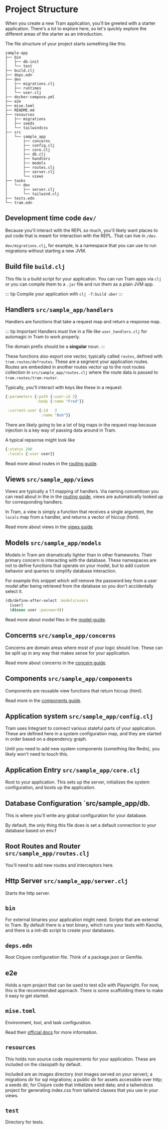 # Project Structure

When you create a new Tram application, you'll be greeted with a starter
application.  There's a lot to explore here, so let's quickly explore the
different areas of the starter as an introduction.

The file structure of your project starts something like this.

```
sample-app
├── bin
│   ├── db-init
│   └── test
├── build.clj
├── deps.edn
├── dev
│   ├── migrations.clj
│   ├── runtimes
│   └── user.clj
├── docker-compose.yml
├── e2e
├── mise.toml
├── README.md
├── resources
│   ├── migrations
│   ├── seeds
│   └── tailwindcss
├── src
│   └── sample_app
│       ├── concerns
│       ├── config.clj
│       ├── core.clj
│       ├── db.clj
│       ├── handlers
│       ├── models
│       ├── routes.clj
│       ├── server.clj
│       └── views
├── tasks
│   └── dev
│       ├── server.clj
│       └── tailwind.clj
├── tests.edn
└── tram.edn

```

## Development time code `dev/`

Because you'll interact with the REPL so much, you'll likely want places to put
code that is meant for interaction with the REPL.  That can live in `/dev`. 

`dev/migrations.clj`, for example, is a namespace that you can use to run
migrations without starting a new JVM.

## Build file `build.clj`

This file is a build script for your application.  You can run Tram apps via
`clj` or you can compile them to a `.jar` file and run them as a plain JVM app. 

::: tip
Compile your application with `clj -T:build uber`
:::


## Handlers `src/sample_app/handlers`

Handlers are functions that take a request map and return a response map. 

::: tip Important
Handlers must live in a file like `user_handlers.clj` for automagic in
Tram to work properly.

The domain prefix should be a **singular** noun. 
:::

These functions also export one vector, typically called `routes`, defined with
`tram.routes/defroutes`. These are a segment your application routes. Routes are
embedded in another routes vector up to the root routes collection in
`src/sample_app/routes.clj` where the route data is passed to
`tram.routes/tram-router`.

Typically, you'll interact with keys like these in a request:

```clojure
{:parameters {:path {:user-id 2}
              :body {:name "Fred"}}

 :current-user {:id   3
                :name "Bob"}}
```

There are likely going to be a lot of big maps in the request map because
injection is a key way of passing data around in Tram.

A typical repsonse might look like 

```clojure
{:status 200
 :locals {:user user}}
```

Read more about routes in the [routing guide](/routing).

## Views `src/sample_app/views`

Views are typically a 1:1 mapping of handlers.  Via naming conventiosn you can
read about in the  in the [routing guide](/routing), views are
automatically looked up for corresponding handlers.

In Tram, a view is simply a function that receives a single argument, the
`locals` map from a handler, and returns a vector of hiccup (html).

Read more about views in the [views guide](./views).

## Models `src/sample_app/models`

Models in Tram are dramatically lighter than in other frameworks.  Their primary
concern is interacting with the database.  These namespaces are not to define
functions that operate on your model, but to add custom behavior and queries to
simplify database interaction.

For example this snippet which will remove the password key from a user model
after being retrieved from the database so you don't accidentally select it.

```clojure
(db/define-after-select :models/users
  [user]
  (dissoc user :password))
```

Read more about model files in the [model-guide](./models).

## Concerns `src/sample_app/concerns`

Concerns are domain areas where most of your logic should live.  These can be
split up in any way that makes sense for your application. 

Read more about concerns in the [concern guide](./concerns).

## Components `src/sample_app/components`

Components are reusable view functions that return hiccup (html).

Read more in the [components guide](components).

## Application system `src/sample_app/config.clj`

Tram uses Integrant to connect various stateful parts of your application.
These are defined here in a system configuration map, and they are started in
order based on a dependency graph.  

Until you need to add new system components (something like Redis), you likely
won't need to touch this.

## Application Entry `src/sample_app/core.clj`

Root to your application. This sets up the server, initializes the system
configuration, and  boots up the application.

## Database Configuration `src/sample_app/db.

This is where you'll write any global configuration for your database.

By default, the only thing this file does is set a default connection to your
database based on env.f

## Root Routes and Router `src/sample_app/routes.clj`

You'll need to add new routes and interceptors here.

## Http Server `src/sample_app/server.clj`

Starts the http server.

## `bin`

For external binaries your application might need.  Scripts that are external to
Tram.  By default there is a test binary, which runs your tests with Kaocha, and
there is a init-db script to create your databases. 

## `deps.edn`

Root Clojure configuration file.  Think of a package.json or Gemfile.

## e2e

Holds a npm project that can be used to test e2e with Playwright. For now, this
is the recommended approach.  There is some scaffolding there to make it easy to
get started.

## `mise.toml`

Environment, tool, and task configuration.

Read their [official docs](https://mise.jdx.dev/) for more information.

## `resources`

This holds non source code requirements for your application.  These are
included on the classpath by default.

Included are an images directory (not images served on your server); a
migrations dir for sql migrations; a public dir for assets accessible over http;
a seeds dir, for Clojure code that initializes seed data; and a tailwindcss
project for generating index.css from tailwind classes that you use in your
views.

## `test`

Directory for tests.


